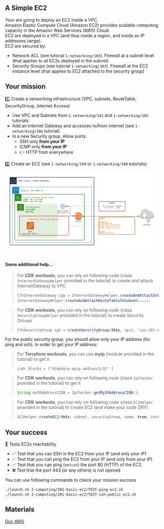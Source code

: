 ## A Simple EC2 

Your are going to deploy an EC2 inside a VPC.  
Amazon Elastic Compute Cloud (Amazon EC2) provides scalable computing capacity in the Amazon Web Services (AWS) Cloud.  
EC2 are deployed in a VPC (and thus inside a region, and inside an IP addresses range).  
EC2 are secured by:
- Network ACL (see tutorial `1-networking/103`). Firewall at a subnet level (that applies to all EC2s deployed in the subnet)
- Security Groups (see tutorial `1-networking/103`). Firewall at the EC2 instance level (that applies to EC2 attached to the security group)

## Your mission

1️⃣ Create a networking infrastructure (VPC, subnets, RouteTable, SecurityGroup, Internet Access)
- Use VPC and Subnets from `1-networking/101` and `1-networking/102` tutorials
- Add an Internet Gateway and accesses to/from internet (see `1-networking/104` tutorial)
- In a new Security group, Allow ports:
  - SSH only **from your IP**
  - ICMP only **from your IP**
  - 👉 HTTP from everywhere

2️⃣ Create an EC2 (see `1-networking/109` or `1-networking/108` tutorials)

<div align="center">
<img src="./doc/201-basic-ec2.png" width="800" alt="EC2">
</div>
<br>

#### Some additional help...
> For **CDK workouts**, you can rely on following code (class ``InternetGatewayHelper`` provided in the tutorial) to create and attach InternetGateway to VPC
 > ```java 
 > CfnInternetGateway igw = InternetGatewayHelper.createAndAttachInternetGateway(this, vpc1, "cpu-201-igw");
 > InternetGatewayHelper.createAndAttachRouteTableToSubnet(...);
 > ```

> For **CDK workouts**, you can rely on following code (class ``SecurityGroupHelper`` provided in the tutorial) to create Security Groups
> ```java 
> CfnSecurityGroup sg1 = createSecurityGroup(this, vpc1, "cpu-201-sg-1", HTTP);
> ```

For the public security group, you should allow only your IP address (for ping and ssh). In order to get your IP address:

> For **Terraform workouts**, you can use **myip** (module provided in the tutorial) to get it
> ```hcl 
> cidr_blocks = ["${module.myip.address}/32" ]
> ```

> For **CDK workouts**, you can rely on following code (class ``IpChecker`` provided in the tutorial) to get it
> ```java 
> String myIPAddressCIDR = IpChecker.getMyIPAddressCIDR();
> ```

> For **CDK workouts**, you can rely on following code (class ``EC2Helper`` provided in the tutorial) to create EC2 (and make your code DRY)
> ```java 
> EC2Helper.createEC2(this, subnet, securityGroup, name, true, instanceProfile);
> ```

## Your success
🏁 Tests EC2s reachability
- ✅ Test that you can SSH in the EC2 from your IP (and only your IP)
- ✅ Test that you can ping the EC2 from your IP (and only from your IP)
- ✅ Test that you can ping (`netcat`) the port 80 (HTTP) of the EC2. 
- ❌ Test that the port 443 (or any others) is not opened

You can use following commands to check your mission success
```shell
./launch.sh 2-computing/201-basic-ec2/TEST-ping-ec2.sh
./launch.sh 2-computing/201-basic-ec2/TEST-ssh-public-ec2.sh
```

## Materials
[Doc AWS](https://docs.aws.amazon.com/AWSEC2/latest/UserGuide/concepts.html)
